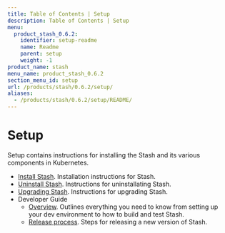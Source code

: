 ```yaml
---
title: Table of Contents | Setup
description: Table of Contents | Setup
menu:
  product_stash_0.6.2:
    identifier: setup-readme
    name: Readme
    parent: setup
    weight: -1
product_name: stash
menu_name: product_stash_0.6.2
section_menu_id: setup
url: /products/stash/0.6.2/setup/
aliases:
  - /products/stash/0.6.2/setup/README/
---
```

# Setup

Setup contains instructions for installing the Stash and its various components in Kubernetes.

- [Install Stash](/products/stash/0.6.2/setup/install). Installation instructions for Stash.
- [Uninstall Stash](/products/stash/0.6.2/setup/uninstall). Instructions for uninstallating Stash.
- [Upgrading Stash](/products/stash/0.6.2/setup/upgrade). Instructions for upgrading Stash.
- Developer Guide
  - [Overview](/products/stash/0.6.2/setup/developer-guide/overview). Outlines everything you need to know from setting up your dev environment to how to build and test Stash.
  - [Release process](/products/stash/0.6.2/setup/developer-guide/release). Steps for releasing a new version of Stash.

